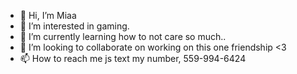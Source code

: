 - 👋 Hi, I’m Miaa
- 👀 I’m interested in gaming.
- 🌱 I’m currently learning how to not care so much..
- 💞️ I’m looking to collaborate on working on this one friendship <3
- 📫 How to reach me js text my number, 559-994-6424

<!---
hearts4miaa/hearts4miaa is a ✨ special ✨ repository because its `README.md` (this file) appears on your GitHub profile.
You can click the Preview link to take a look at your changes.
--->
